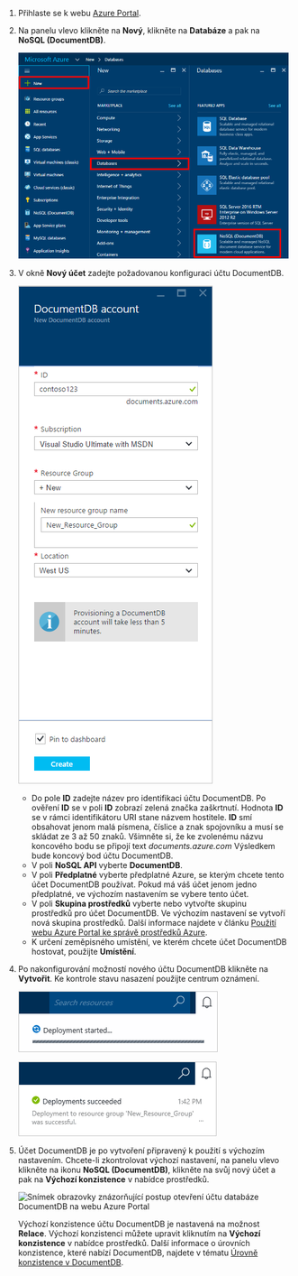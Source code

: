 1. Přihlaste se k webu [Azure Portal](https://portal.azure.com/).
2. Na panelu vlevo klikněte na **Nový**, klikněte na **Databáze** a pak na **NoSQL (DocumentDB)**.
   
   ![Snímek obrazovky webu Azure Portal se zvýrazněním položek Další služby a DocumentDB (NoSQL)](./media/documentdb-create-dbaccount/create-nosql-db-databases-json-tutorial-1.png)  
3. V okně **Nový účet** zadejte požadovanou konfiguraci účtu DocumentDB.
   
    ![Snímek obrazovky s oknem Nový DocumentDB](./media/documentdb-create-dbaccount/create-nosql-db-databases-json-tutorial-2.png)
   
   * Do pole **ID** zadejte název pro identifikaci účtu DocumentDB.  Po ověření **ID** se v poli **ID** zobrazí zelená značka zaškrtnutí. Hodnota **ID** se v rámci identifikátoru URI stane názvem hostitele. **ID** smí obsahovat jenom malá písmena, číslice a znak spojovníku a musí se skládat ze 3 až 50 znaků. Všimněte si, že ke zvolenému názvu koncového bodu se připojí text *documents.azure.com* Výsledkem bude koncový bod účtu DocumentDB.
   * V poli **NoSQL API** vyberte **DocumentDB**.  
   * V poli **Předplatné** vyberte předplatné Azure, se kterým chcete tento účet DocumentDB používat. Pokud má váš účet jenom jedno předplatné, ve výchozím nastavením se vybere tento účet.
   * V poli **Skupina prostředků** vyberte nebo vytvořte skupinu prostředků pro účet DocumentDB.  Ve výchozím nastavení se vytvoří nová skupina prostředků. Další informace najdete v článku [Použití webu Azure Portal ke správě prostředků Azure](../articles/azure-portal/resource-group-portal.md).
   * K určení zeměpisného umístění, ve kterém chcete účet DocumentDB hostovat, použijte **Umístění**. 
4. Po nakonfigurování možností nového účtu DocumentDB klikněte na **Vytvořit**. Ke kontrole stavu nasazení použijte centrum oznámení.  
   
   ![Rychlé vytváření databází – snímek obrazovky s centrem oznámení, na kterém je vidět vytváření účtu DocumentDB](./media/documentdb-create-dbaccount/create-nosql-db-databases-json-tutorial-4.png)  
   
   ![Snímek obrazovky s centrem oznámení, na kterém je vidět úspěšné vytvoření účtu DocumentDB a jeho nasazení do skupiny prostředků – oznámení online tvůrce databází](./media/documentdb-create-dbaccount/create-nosql-db-databases-json-tutorial-5.png)
5. Účet DocumentDB je po vytvoření připravený k použití s výchozím nastavením. Chcete-li zkontrolovat výchozí nastavení, na panelu vlevo klikněte na ikonu **NoSQL (DocumentDB)**, klikněte na svůj nový účet a pak na **Výchozí konzistence** v nabídce prostředků.

   ![Snímek obrazovky znázorňující postup otevření účtu databáze DocumentDB na webu Azure Portal](./media/documentdb-create-dbaccount/azure-documentdb-database-open-account-portal.png)  

   Výchozí konzistence účtu DocumentDB je nastavená na možnost **Relace**.  Výchozí konzistenci můžete upravit kliknutím na **Výchozí konzistence** v nabídce prostředků. Další informace o úrovních konzistence, které nabízí DocumentDB, najdete v tématu [Úrovně konzistence v DocumentDB](../articles/documentdb/documentdb-consistency-levels.md).

[Postup: Vytvoření účtu DocumentDB]: #Howto
[Další kroky]: #NextSteps
[documentdb-manage]:../articles/documentdb/documentdb-manage.md


<!--HONumber=Nov16_HO2-->


